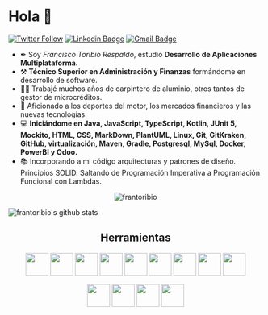 # Hola 👋

[![Twitter Follow](https://img.shields.io/twitter/follow/frantoribioresp?color=d83a7c&logoColor=d83a7c&style=flat-square&logo=Twitter)](https://twitter.com/frantoribioresp)
[![Linkedin Badge](https://img.shields.io/badge/-LinkedIn-blue?style=flat-square&logo=Linkedin&logoColor=white&link=https://kediwww.linn.com/in/francisco-toribio-respaldo/)](https://www.linkedin.com/in/francisco-toribio-respaldo/)
[![Gmail Badge](https://img.shields.io/badge/-Gmail-c14438?style=flat-square&logo=Gmail&logoColor=white&link=mailto:frantoribiorespaldo@gmail.com)](mailto:frantoribiorespaldo@gmail.com)

- ✒ Soy *Francisco Toribio Respaldo*, estudio **Desarrollo de Aplicaciones Multiplataforma.**
- ⚒  **Técnico Superior en Administración y Finanzas** formándome en desarrollo de software.
- 👷‍♂️ Trabajé muchos años de carpintero de aluminio, otros tantos de gestor de microcréditos.
- 🔭 Aficionado a los deportes del motor, los mercados financieros y las nuevas tecnologías.
- 💻 **Iniciándome en Java, JavaScript, TypeScript, Kotlin, JUnit 5, Mockito, HTML, CSS, MarkDown, PlantUML, Linux, Git, GitKraken, GitHub, virtualización, Maven, Gradle, Postgresql, MySql, Docker, PowerBI y Odoo.**
- 📚 Incorporando a mi código arquitecturas y patrones de diseño. Principios SOLID. Saltando de Programación Imperativa a Programación Funcional con Lambdas.

<p align="center"> 
  <img src="https://komarev.com/ghpvc/?username=frantoribio&label=Profile%20views&color=42b983&style=flat" alt="frantoribio" />
</p>

![frantoribio's github stats](https://github-readme-stats.vercel.app/api?username=frantoribio&count_private=true)

</p>

## <h2 align="center">Herramientas </h2>

<p align="center">
 <img loading="lazy" src="https://distreau.com/github.svg" 
  height="45">
 <img loading="lazy" src="https://upload.wikimedia.org/wikipedia/commons/thumb/4/4c/Typescript_logo_2020.svg/1200px-Typescript_logo_2020.svg.png" 
  height="45">
 <img loading="lazy" src="https://pluspng.com/img-png/nodejs-logo-png-node-js-development-296.png" 
  height="45">
 <img loading="lazy" src="https://www.sommelierdecafe.com/2019/wp-content/uploads/2009/06/java-logo1-1.png" 
  height="45"> 
 <img loading="lazy" src="https://materiageek.com/wp-content/uploads/2020/10/GitKraken-7.4.0-Descargar-gratis.png" 
  height="45">
 <img loading="lazy" src="https://www.enperezzeledon.com/wp-content/uploads/2019/10/1200px-Kotlin-logo.svg_.png" 
  height="45">
 <img loading="lazy" src="https://miro.medium.com/max/650/1*zzvdRmHGGXONZpuQ2FeqsQ.png" 
  height="45">
  <img loading="lazy" src="https://user-images.githubusercontent.com/674621/71187801-14e60a80-2280-11ea-94c9-e56576f76baf.png" 
  height="45"> 
 <img loading="lazy" src="https://resources.jetbrains.com/storage/products/intellij-idea/img/meta/intellij-idea_logo_300x300.png" 
 <img loading="lazy" src="https://resources.jetbrains.com/storage/products/intellij-idea/img/meta/intellij-idea_logo_300x300.png" 
  height="45">
 <p align="center">
  <img loading="lazy" src="https://upload.wikimedia.org/wikipedia/commons/thumb/6/61/HTML5_logo_and_wordmark.svg/512px-HTML5_logo_and_wordmark.svg.png" 
  height="45">
  <img loading="lazy" src="https://upload.wikimedia.org/wikipedia/commons/thumb/d/d5/CSS3_logo_and_wordmark.svg/1200px-CSS3_logo_and_wordmark.svg.png" 
  height="45">
  <img loading="lazy" src="https://logodownload.org/wp-content/uploads/2015/05/android-logo-7-1.png" 
  height="45">
  <img loading="lazy" src="https://www.docker.com/sites/default/files/d8/2019-07/vertical-logo-monochromatic.png" 
  height="45">
